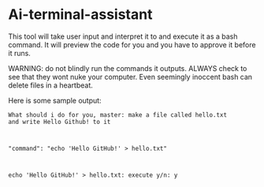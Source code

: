 # Ai-terminal-assistant
This tool will take user input and interpret it to and execute it as a bash command.
It will preview the code for you and you have to approve it before it runs.

WARNING: do not blindly run the commands it outputs. ALWAYS check to see that they wont nuke your computer. Even seemingly inoccent bash can delete files in a heartbeat.

Here is some sample output:

<code>What should i do for you, master: make a file called hello.txt and write Hello Github! to it

 "command": "echo 'Hello GitHub!' > hello.txt"
 
echo 'Hello GitHub!' > hello.txt: execute y/n: y</code>

